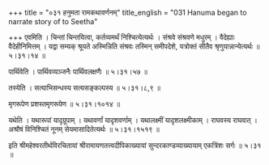 +++
title = "०३१ हनुमता रामकथावर्णनम्"
title_english = "031 Hanuma began to narrate story of to Seetha"

+++
एवमिति । चिन्तां चिन्तयित्वा, कर्तव्यमर्थं निश्चित्येत्यर्थः । संश्रवे संश्रवणे मधुरम् । वैदेह्याः वैदेहीनिमित्तम् । यद्वा सम्यक् श्रूयते अस्मिन्निति संश्रवः तस्मिन् समीपदेशे, यत्रोक्तं सीतैव श्रृणुयान्नान्येत्यर्थः  ॥  ५।३१।१४  ॥   

  

पार्थिवेति । पार्थिवव्यञ्जनैः पार्थिवलक्षणैः  ॥  ५।३१।५७  ॥   

  

तस्येति । सत्याभिसन्धस्य सत्यसङ्कल्पस्य  ॥  ५।३१।८,९  ॥   

  

मृगरूपेण प्रशस्तमृगरूपेण  ॥  ५।३१।१०१४  ॥   

  

यथेति । यथारूपां यादृग्रूपाम् । यथावर्णां यादृशवर्णाम् । यथालक्ष्मीं यादृशलक्ष्मीकाम् । राघवस्य राघवात् । अश्रौषं विनिश्चितं नूनम् सेयमासादितेत्यर्थः  ॥  ५।३१।१५१९  ॥   

  

इति श्रीमहेश्वरतीर्थविरचितायां श्रीरामायणतत्त्वदीपिकाख्यायां सुन्दरकाण्डव्याख्यायाम् एकत्रिंशः सर्गः  ॥  ५।३१  ॥   

  

